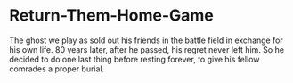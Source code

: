 # Return-Them-Home-Game
The ghost we play as sold out his friends in the battle field in exchange for his own life. 80 years later, after he passed, his regret never left him. So he decided to do one last thing before resting forever, to give his fellow comrades a proper burial.
